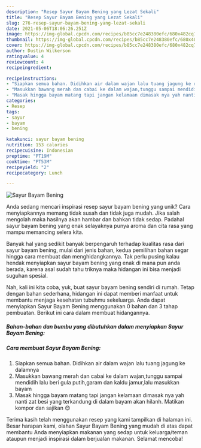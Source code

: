 ```yaml
---
description: "Resep Sayur Bayam Bening yang Lezat Sekali"
title: "Resep Sayur Bayam Bening yang Lezat Sekali"
slug: 276-resep-sayur-bayam-bening-yang-lezat-sekali
date: 2021-05-06T18:06:26.251Z
image: https://img-global.cpcdn.com/recipes/b85cc7e248380efc/680x482cq70/sayur-bayam-bening-foto-resep-utama.jpg
thumbnail: https://img-global.cpcdn.com/recipes/b85cc7e248380efc/680x482cq70/sayur-bayam-bening-foto-resep-utama.jpg
cover: https://img-global.cpcdn.com/recipes/b85cc7e248380efc/680x482cq70/sayur-bayam-bening-foto-resep-utama.jpg
author: Dustin Wilkerson
ratingvalue: 4
reviewcount: 4
recipeingredient:

recipeinstructions:
- "Siapkan semua bahan. Didihkan air dalam wajan lalu tuang jagung ke dalamnya"
- "Masukkan bawang merah dan cabai ke dalam wajan,tunggu sampai mendidih lalu beri gula putih,garam dan kaldu jamur,lalu masukkan bayam"
- "Masak hingga bayam matang tapi jangan kelamaan dimasak nya yah nanti zat besi yang terkandung di dalam bayam akan hilanh. Matikan kompor dan sajikan 😊"
categories:
- Resep
tags:
- sayur
- bayam
- bening

katakunci: sayur bayam bening 
nutrition: 153 calories
recipecuisine: Indonesian
preptime: "PT19M"
cooktime: "PT53M"
recipeyield: "2"
recipecategory: Lunch

---
```



![Sayur Bayam Bening](https://img-global.cpcdn.com/recipes/b85cc7e248380efc/680x482cq70/sayur-bayam-bening-foto-resep-utama.jpg)

Anda sedang mencari inspirasi resep sayur bayam bening yang unik? Cara menyiapkannya memang tidak susah dan tidak juga mudah. Jika salah mengolah maka hasilnya akan hambar dan bahkan tidak sedap. Padahal sayur bayam bening yang enak selayaknya punya aroma dan cita rasa yang mampu memancing selera kita.



Banyak hal yang sedikit banyak berpengaruh terhadap kualitas rasa dari sayur bayam bening, mulai dari jenis bahan, kedua pemilihan bahan segar hingga cara membuat dan menghidangkannya. Tak perlu pusing kalau hendak menyiapkan sayur bayam bening yang enak di mana pun anda berada, karena asal sudah tahu triknya maka hidangan ini bisa menjadi suguhan spesial.


Nah, kali ini kita coba, yuk, buat sayur bayam bening sendiri di rumah. Tetap dengan bahan sederhana, hidangan ini dapat memberi manfaat untuk membantu menjaga kesehatan tubuhmu sekeluarga. Anda dapat menyiapkan Sayur Bayam Bening menggunakan 0 bahan dan 3 tahap pembuatan. Berikut ini cara dalam membuat hidangannya.

<!--inarticleads1-->

##### Bahan-bahan dan bumbu yang dibutuhkan dalam menyiapkan Sayur Bayam Bening:





<!--inarticleads2-->

##### Cara membuat Sayur Bayam Bening:

1. Siapkan semua bahan. Didihkan air dalam wajan lalu tuang jagung ke dalamnya
1. Masukkan bawang merah dan cabai ke dalam wajan,tunggu sampai mendidih lalu beri gula putih,garam dan kaldu jamur,lalu masukkan bayam
1. Masak hingga bayam matang tapi jangan kelamaan dimasak nya yah nanti zat besi yang terkandung di dalam bayam akan hilanh. Matikan kompor dan sajikan 😊




Terima kasih telah menggunakan resep yang kami tampilkan di halaman ini. Besar harapan kami, olahan Sayur Bayam Bening yang mudah di atas dapat membantu Anda menyiapkan makanan yang sedap untuk keluarga/teman ataupun menjadi inspirasi dalam berjualan makanan. Selamat mencoba!
